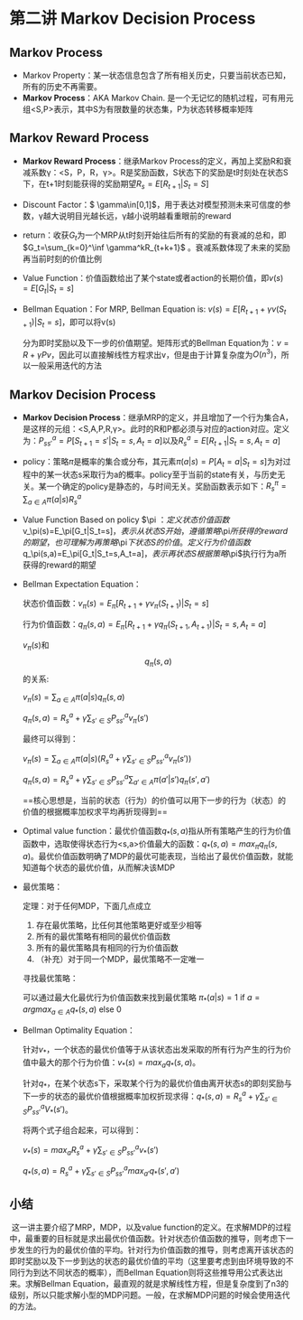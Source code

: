 # 第二讲 Markov Decision Process

## Markov Process

-  Markov Property：某一状态信息包含了所有相关历史，只要当前状态已知，所有的历史不再需要。
-  **Markov Process**：AKA Markov Chain. 是一个无记忆的随机过程，可有用元组<S,P>表示，其中S为有限数量的状态集，P为状态转移概率矩阵

## Markov Reward Process

-  **Markov Reward Process**：继承Markov Process的定义，再加上奖励R和衰减系数γ：<S，P，R，γ>。R是奖励函数，S状态下的奖励是t时刻处在状态S下，在t+1时刻能获得的奖励期望$R_s=E[R_{t+1}|S_t=S]$

-  Discount Factor：$ \gamma\in[0,1]$，用于表达对模型预测未来可信度的参数，γ越大说明目光越长远，γ越小说明越看重眼前的reward

-  return：收获$G_t$为一个MRP从t时刻开始往后所有的奖励的有衰减的总和，即$G_t=\sum_{k=0}^\inf \gamma^kR_{t+k+1}$ 。衰减系数体现了未来的奖励再当前时刻的价值比例

-  Value Function：价值函数给出了某个state或者action的长期价值，即$v(s)=E[G_t|S_t=s]$

-  Bellman Equation：For MRP, Bellman Equation is: $v(s)=E[R_{t+1}+\gamma v(S_{t+1})|S_t=s]$，即可以将v(s)

   分为即时奖励以及下一步的价值期望。矩阵形式的Bellman Equation为：$v=R+\gamma Pv$，因此可以直接解线性方程求出v，但是由于计算复杂度为$O(n^3)$，所以一般采用迭代的方法

## Markov Decision Process

-  **Markov Decision Process**：继承MRP的定义，并且增加了一个行为集合A，是这样的元组：<S,A,P,R,γ>。此时的R和P都必须与对应的action对应。定义为：$P_{ss'}^a=P[S_{t+1}=s'|S_t=s,A_t=a]$以及$R_s^a=E[R_{t+1}|S_t=s,A_t=a]$

-  policy：策略$\pi$是概率的集合或分布，其元素$\pi(a|s)=P[A_t=a|S_t=s]$为对过程中的某一状态s采取行为a的概率。policy至于当前的state有关，与历史无关。某一个确定的policy是静态的，与时间无关。奖励函数表示如下：$R_s^\pi=\sum_{a\in A}\pi(a|s)R_s^a$ 

-  Value Function Based on policy $\pi $：定义状态价值函数$v_\pi(s)=E_\pi[G_t|S_t=s]$，表示从状态S开始，遵循策略$\pi$所获得的reward的期望，也可理解为再策略$\pi$下状态S的价值。定义行为价值函数$q_\pi(s,a)=E_\pi[G_t|S_t=s,A_t=a]$，表示再状态S根据策略$\pi$执行行为a所获得的reward的期望

-  Bellman Expectation Equation：

   状态价值函数：$v_\pi(s)=E_\pi[R_{t+1}+\gamma v_\pi(S_{t+1})|S_t=s]$

   行为价值函数：$q_\pi(s,a)=E_\pi[R_{t+1}+\gamma q_\pi(S_{t+1},A_{t+1})|S_t=s,A_t=a]$

   $v_\pi(s)$和$$q_\pi(s,a)$$的关系:

   $v_\pi(s)=\sum_{a\in A}\pi(a|s)q_\pi(s,a)$

   $q_\pi(s,a)=R_s^a+\gamma \sum_{s'\in S}P_{ss'}^av_\pi(s')$

   最终可以得到：

   $v_\pi(s)=\sum_{a\in A}\pi(a|s)(R_s^a+\gamma \sum_{s'\in S}P_{ss'}^av_\pi (s'))$

   $q_\pi(s,a)=R_s^a+\gamma \sum_{s'\in S}P_{ss'}^a\sum_{a'\in A}\pi(a'|s')q_\pi(s',a')$

   ==核心思想是，当前的状态（行为）的价值可以用下一步的行为（状态）的价值的根据概率加权求平均再折现得到==

-  Optimal value function：最优价值函数$q_*(s,a)$指从所有策略产生的行为价值函数中，选取使得状态行为<s,a>价值最大的函数：$q_*(s,a)=max_\pi q_\pi(s,a)$。最优价值函数明确了MDP的最优可能表现，当给出了最优价值函数，就能知道每个状态的最优价值，从而解决该MDP

-  最优策略：

   定理：对于任何MDP，下面几点成立

   1. 存在最优策略，比任何其他策略更好或至少相等
   2. 所有的最优策略有相同的最优价值函数
   3. 所有的最优策略具有相同的行为价值函数
   4. （补充）对于同一个MDP，最优策略不一定唯一

   寻找最优策略：

   可以通过最大化最优行为价值函数来找到最优策略 $\pi_*(a|s)=1$ if $a=argmax_{a\in A}q_*(s,a)$ else 0

-  Bellman Optimality Equation：

   针对$v_*$，一个状态的最优价值等于从该状态出发采取的所有行为产生的行为价值中最大的那个行为价值：$v_*(s)=max_a q_*(s,a)$。

   针对$q_*$，在某个状态s下，采取某个行为的最优价值由离开状态s的即刻奖励与下一步的状态的最优价值根据概率加权折现求得：$q_*(s,a)=R_s^a+\gamma \sum_{s'\in S}P_{ss'}^aV_*(s')$。

   将两个式子组合起来，可以得到：

   $v_*(s)=max_aR_s^a+\gamma \sum _{s'\in S}P_{ss'}^av_*(s')$

   $q_*(s,a)=R_s^a+\gamma\sum_{s'\in S}P_{ss'}^amax_{a'}q_*(s',a')$

## 小结

​	这一讲主要介绍了MRP，MDP，以及value function的定义。在求解MDP的过程中，最重要的目标就是求出最优价值函数。针对状态价值函数的推导，则考虑下一步发生的行为的最优价值的平均。针对行为价值函数的推导，则考虑离开该状态的即时奖励以及下一步到达的状态的最优价值的平均（这里要考虑到由环境导致的不同行为到达不同状态的概率），而Bellman Equation则将这些推导用公式表达出来。求解Bellman Equation，最直观的就是求解线性方程，但是复杂度到了n3的级别，所以只能求解小型的MDP问题。一般，在求解MDP问题的时候会使用迭代的方法。

​	